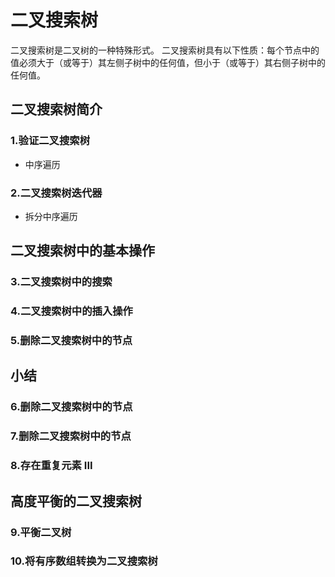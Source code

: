 # 二叉搜索树
二叉搜索树是二叉树的一种特殊形式。 二叉搜索树具有以下性质：每个节点中的值必须大于（或等于）其左侧子树中的任何值，但小于（或等于）其右侧子树中的任何值。
## 二叉搜索树简介
### 1.验证二叉搜索树
- 中序遍历
### 2.二叉搜索树迭代器
- 拆分中序遍历

## 二叉搜索树中的基本操作
### 3.二叉搜索树中的搜索

### 4.二叉搜索树中的插入操作

### 5.删除二叉搜索树中的节点

## 小结
### 6.删除二叉搜索树中的节点

### 7.删除二叉搜索树中的节点

### 8.存在重复元素 III

## 高度平衡的二叉搜索树
### 9.平衡二叉树

### 10.将有序数组转换为二叉搜索树
